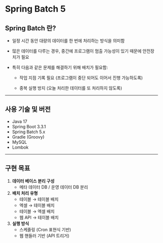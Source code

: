 #  Spring Batch 5

## Spring Batch 란?
- 일정 시간 동안 대량의 데이터를 한 번에 처리하는 방식을 의미함


- 많은 데이터를 다루는 경우, 중간에 프로그램이 멈출 가능성이 있기 때문에 안전장치가 필요


- 특히 다음과 같은 문제를 해결하기 위해 배치가 필요함:


  - 작업 지점 기록 필요 (프로그램이 중단 되어도 이어서 진행 가능하도록)
  

  - 중복 실행 방지 (오늘 처리한 데이터를 또 처리하지 않도록)


---
## 사용 기술 및 버전
- Java 17
- Spring Boot 3.3.1
- Spring Batch 5.x
- Gradle (Groovy)
- MySQL 
- Lombok

---

## 구현 목표
1. **데이터 베이스 분리 구성**
   - 메타 데이터 DB / 운영 데이터 DB 분리
2. **배치 처리 유형**
   - 테이블 → 테이블 배치
   - 엑셀 → 테이블 배치
   - 테이블 → 엑셀 배치
   - 웹 API → 테이블 배치
3. **실행 방식**
   - 스케줄링 (Cron 표현식 기반)
   - 웹 핸들러 기반 (API 트리거)
